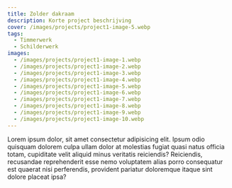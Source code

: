 ```yaml
---
title: Zolder dakraam
description: Korte project beschrijving
cover: /images/projects/project1-image-5.webp
tags:
  - Timmerwerk
  - Schilderwerk
images:
  - /images/projects/project1-image-1.webp
  - /images/projects/project1-image-2.webp
  - /images/projects/project1-image-3.webp
  - /images/projects/project1-image-4.webp
  - /images/projects/project1-image-5.webp
  - /images/projects/project1-image-6.webp
  - /images/projects/project1-image-7.webp
  - /images/projects/project1-image-8.webp
  - /images/projects/project1-image-9.webp
  - /images/projects/project1-image-10.webp
---
```


Lorem ipsum dolor, sit amet consectetur adipisicing elit. Ipsum odio quisquam
dolorem culpa ullam dolor at molestias fugiat quasi natus officia totam,
cupiditate velit aliquid minus veritatis reiciendis? Reiciendis, recusandae
reprehenderit esse nemo voluptatem alias porro consequatur est quaerat nisi
perferendis, provident pariatur doloremque itaque sint dolore placeat ipsa?
